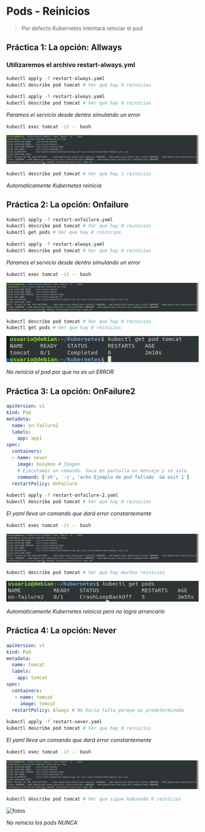 # Pods - Reinicios

> Por defecto Kubernetes intentará reinciar el pod

## Práctica 1:  La opción: Allways
### Utilizaremos el archivo restart-always.yml

```bash
kubectl apply -f restart-always.yaml
kubectl describe pod tomcat # Ver que hay 0 reinicios
```

```bash
kubectl apply -f restart-always.yaml
kubectl describe pod tomcat # Ver que hay 0 reinicios
```

*Paramos el servicio desde dentro simulando un error*

```bash
kubectl exec tomcat -it -- bash
```
![fotos](../../imagenes/errorPro.png)

```bash
kubectl describe pod tomcat # Ver que hay 1 reinicios
```

*Automaticamente Kubernetes reinicia*

## Práctica 2:  La opción: Onfailure

```bash
kubectl apply -f restart-onfailure.yaml
kubectl describe pod tomcat # Ver que hay 0 reinicios
kubectl get pods # Ver que hay 0 reinicios
```

```bash
kubectl apply -f restart-always.yaml
kubectl describe pod tomcat # Ver que hay 0 reinicios
```

*Paramos el servicio desde dentro simulando un error*

```bash
kubectl exec tomcat -it -- bash
```
![fotos](../../imagenes/errorPro.png)


```bash
kubectl describe pod tomcat # Ver que hay 0 reinicios
kubectl get pods # Ver que hay 0 reinicios
```

![fotos](../../imagenes/noReinicio.png)

*No reinicia el pod por que no es un ERROR*

## Práctica 3:  La opción: OnFailure2

```yml
apiVersion: v1
kind: Pod
metadata:
  name: on-failure2
  labels:
    app: app1
spec:
  containers:
  - name: never
    image: busybox # Imagen
    # Ejecutamos un comando. Saca en pantalla un mensaje y se sale.
    command: ['sh', '-c', 'echo Ejemplo de pod fallado  && exit 1']
  restartPolicy: OnFailure
```

```bash
kubectl apply -f restart-onfailure-2.yaml
kubectl describe pod tomcat # Ver que hay 0 reinicios
```

*El yaml lleva un comando que dará error constantemente*

```bash
kubectl exec tomcat -it -- bash
```
![fotos](../../imagenes/errorPro.png)

```bash
kubectl describe pod tomcat # Ver que hay muchos reinicios
```

![fotos](../../imagenes/bucleError.png)

*Automaticamente Kubernetes reinicia pero no logra arrancarlo*

## Práctica 4:  La opción: Never

```yml
apiVersion: v1
kind: Pod
metadata:
  name: tomcat
  labels:
    app: tomcat
spec:
  containers:
   - name: tomcat
     image: tomcat
  restartPolicy: Always # No haría falta porque es predeterminada
```

```bash
kubectl apply -f restart-never.yaml
kubectl describe pod tomcat # Ver que hay 0 reinicios
```

*El yaml lleva un comando que dará error constantemente*

```bash
kubectl exec tomcat -it -- bash
```
![fotos](../../imagenes/errorPro.png)

```bash
kubectl describe pod tomcat # Ver que sigue habiendo 0 reinicios
```

![fotos](../../imagenes/nuncaReinicia)

*No reinicia los pods NUNCA*






